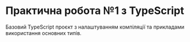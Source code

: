# Практична робота №1 з TypeScript

Базовий TypeScript проєкт з налаштуванням компіляції та прикладами використання основних типів.
